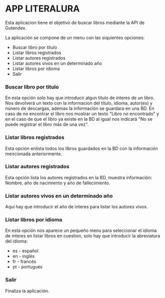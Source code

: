 # APP LITERALURA

Esta aplicacion tiene el objetivo de buscar libros mediante la API de Gutendex.

La aplicación se compone de un menu con las siquientes opciones:

* Buscar libro por titulo
* Listar libros registrados
* Listar autores registrados
* Listar autores vivos en un determinado año
* Listar libros por idioma
* Salir

### Buscar libro por titulo
En esta opción solo hay que introducir algun titulo de interes de un libro. 
Nos devolverá un texto con la informacion del titulo, idioma, autor(es) y núnero de descargas, ademas la información se guardara en una BD. 
En caso de no encontrar el libro nos mostrar un texto "Libro no encontrado" y en el caso de que el libro ya existe en la BD al igual nos indicará "No se puede registrar el libro más de una vez".


### Listar libros registrados
Esta opción enlista todos los libros guardados en la BD con la información mencionada anteriormente.

### Listar autores registrados
Esta opción lista los autores registrados en la BD, muestra información: Nombre, año de nacimiento y año de fallecimiento.

### Listar autores vivos en un determinado año
Aquí hay que introducir el año de interes para listar los autores vivos.

### Listar libros por idioma
En esta opción nos aparece un pequeño menu para seleccionar el idioma de interes en listar libros en cuestion, solo hay que introducir la abreviatura del idioma:
* es - español
* en - inglés
* fr - francés
* pt - portugués

### Salir
Finaliza la aplicación.